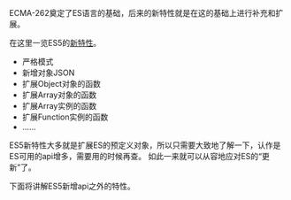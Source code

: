 ECMA-262奠定了ES语言的基础，后来的新特性就是在这的基础上进行补充和扩展。

在这里一览ES5的[新特性](http://www.tuicool.com/articles/vMv6b2z)。

* 严格模式
* 新增对象JSON
* 扩展Object对象的函数
* 扩展Array对象的函数
* 扩展Array实例的函数
* 扩展Function实例的函数
* ……

ES5新特性大多就是扩展ES的预定义对象，所以只需要大致地了解一下，认作是ES可用的api增多，需要用的时候再查。
如此一来就可以从容地应对ES的“更新”了。

下面将讲解ES5新增api之外的特性。
